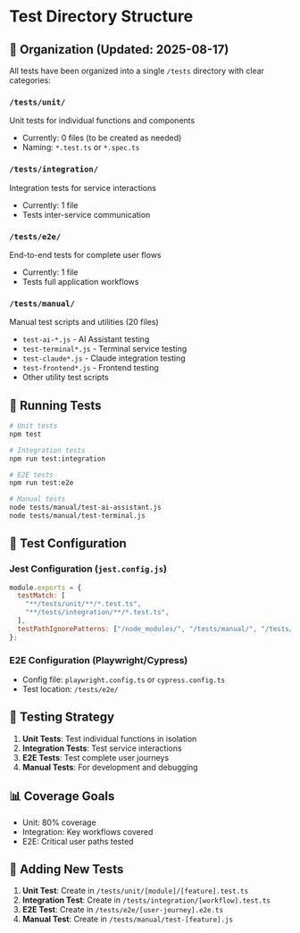 # Test Directory Structure

## 📁 Organization (Updated: 2025-08-17)

All tests have been organized into a single `/tests` directory with clear categories:

### `/tests/unit/`

Unit tests for individual functions and components

- Currently: 0 files (to be created as needed)
- Naming: `*.test.ts` or `*.spec.ts`

### `/tests/integration/`

Integration tests for service interactions

- Currently: 1 file
- Tests inter-service communication

### `/tests/e2e/`

End-to-end tests for complete user flows

- Currently: 1 file
- Tests full application workflows

### `/tests/manual/`

Manual test scripts and utilities (20 files)

- `test-ai-*.js` - AI Assistant testing
- `test-terminal*.js` - Terminal service testing
- `test-claude*.js` - Claude integration testing
- `test-frontend*.js` - Frontend testing
- Other utility test scripts

## 🚀 Running Tests

```bash
# Unit tests
npm test

# Integration tests
npm run test:integration

# E2E tests
npm run test:e2e

# Manual tests
node tests/manual/test-ai-assistant.js
node tests/manual/test-terminal.js
```

## 📝 Test Configuration

### Jest Configuration (`jest.config.js`)

```javascript
module.exports = {
  testMatch: [
    "**/tests/unit/**/*.test.ts",
    "**/tests/integration/**/*.test.ts",
  ],
  testPathIgnorePatterns: ["/node_modules/", "/tests/manual/", "/tests/e2e/"],
};
```

### E2E Configuration (Playwright/Cypress)

- Config file: `playwright.config.ts` or `cypress.config.ts`
- Test location: `/tests/e2e/`

## 🎯 Testing Strategy

1. **Unit Tests**: Test individual functions in isolation
2. **Integration Tests**: Test service interactions
3. **E2E Tests**: Test complete user journeys
4. **Manual Tests**: For development and debugging

## 📊 Coverage Goals

- Unit: 80% coverage
- Integration: Key workflows covered
- E2E: Critical user paths tested

## 🔧 Adding New Tests

1. **Unit Test**: Create in `/tests/unit/[module]/[feature].test.ts`
2. **Integration Test**: Create in `/tests/integration/[workflow].test.ts`
3. **E2E Test**: Create in `/tests/e2e/[user-journey].e2e.ts`
4. **Manual Test**: Create in `/tests/manual/test-[feature].js`
